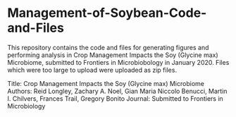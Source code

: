 # Management-of-Soybean-Code-and-Files
This repository contains the code and files for generating figures and performing analysis in Crop Management Impacts the Soy (Glycine max) Microbiome, submitted to Frontiers in Microbiobology in January 2020. Files which were too large to upload were uploaded as zip files.

Title: Crop Management Impacts the Soy (Glycine max) Microbiome
Authors: Reid Longley, Zachary A. Noel, Gian Maria Niccolo Benucci, Martin I. Chilvers, Frances Trail, Gregory Bonito
Journal: Submitted to Frontiers in Microbiology 
